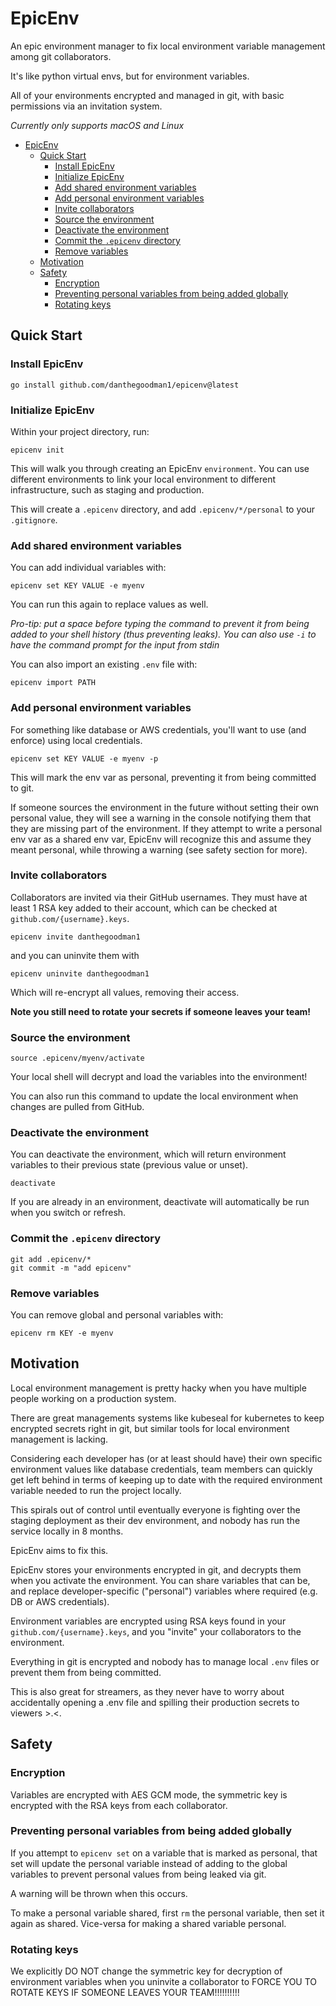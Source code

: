 # EpicEnv

An epic environment manager to fix local environment variable management among git collaborators.

It's like python virtual envs, but for environment variables.

All of your environments encrypted and managed in git, with basic permissions via an invitation system.

_Currently only supports macOS and Linux_

<!-- TOC -->
* [EpicEnv](#epicenv)
  * [Quick Start](#quick-start)
    * [Install EpicEnv](#install-epicenv)
    * [Initialize EpicEnv](#initialize-epicenv)
    * [Add shared environment variables](#add-shared-environment-variables)
    * [Add personal environment variables](#add-personal-environment-variables)
    * [Invite collaborators](#invite-collaborators)
    * [Source the environment](#source-the-environment)
    * [Deactivate the environment](#deactivate-the-environment)
    * [Commit the `.epicenv` directory](#commit-the-epicenv-directory)
    * [Remove variables](#remove-variables)
  * [Motivation](#motivation)
  * [Safety](#safety)
    * [Encryption](#encryption)
    * [Preventing personal variables from being added globally](#preventing-personal-variables-from-being-added-globally)
    * [Rotating keys](#rotating-keys)
<!-- TOC -->

## Quick Start

### Install EpicEnv

```
go install github.com/danthegoodman1/epicenv@latest
```

### Initialize EpicEnv

Within your project directory, run:

```
epicenv init
```

This will walk you through creating an EpicEnv `environment`. You can use different environments to link your local environment to different infrastructure, such as staging and production.

This will create a `.epicenv` directory, and add `.epicenv/*/personal` to your `.gitignore`.

### Add shared environment variables

You can add individual variables with:

```
epicenv set KEY VALUE -e myenv
```

You can run this again to replace values as well.

_Pro-tip: put a space before typing the command to prevent it from being added to your shell history (thus preventing leaks). You can also use `-i` to have the command prompt for the input from stdin_

You can also import an existing `.env` file with:

```
epicenv import PATH
```

### Add personal environment variables

For something like database or AWS credentials, you'll want to use (and enforce) using local credentials.

```
epicenv set KEY VALUE -e myenv -p
```

This will mark the env var as personal, preventing it from being committed to git.

If someone sources the environment in the future without setting their own personal value, they will see a warning in the console notifying them that they are missing part of the environment. If they attempt to write a personal env var as a shared env var, EpicEnv will recognize this and assume they meant personal, while throwing a warning (see safety section for more).

### Invite collaborators

Collaborators are invited via their GitHub usernames.  They must have at least 1 RSA key added to their account, which can be checked at `github.com/{username}.keys`.

```
epicenv invite danthegoodman1
```

and you can uninvite them with

```
epicenv uninvite danthegoodman1
```

Which will re-encrypt all values, removing their access.

**Note you still need to rotate your secrets if someone leaves your team!**

### Source the environment

```
source .epicenv/myenv/activate
```

Your local shell will decrypt and load the variables into the environment!

You can also run this command to update the local environment when changes are pulled from GitHub.

### Deactivate the environment

You can deactivate the environment, which will return environment variables to their previous state (previous value or unset).

```
deactivate
```

If you are already in an environment, deactivate will automatically be run when you switch or refresh.

### Commit the `.epicenv` directory

```
git add .epicenv/*
git commit -m "add epicenv"
```

### Remove variables

You can remove global and personal variables with:

```
epicenv rm KEY -e myenv
```


## Motivation

Local environment management is pretty hacky when you have multiple people working on a production system.

There are great managements systems like kubeseal for kubernetes to keep encrypted secrets right in git, but similar tools for local environment management is lacking.

Considering each developer has (or at least should have) their own specific environment values like database credentials, team members can quickly get left behind in terms of keeping up to date with the required environment variable needed to run the project locally.

This spirals out of control until eventually everyone is fighting over the staging deployment as their dev environment, and nobody has run the service locally in 8 months.

EpicEnv aims to fix this.

EpicEnv stores your environments encrypted in git, and decrypts them when you activate the environment. You can share variables that can be, and replace developer-specific ("personal") variables where required (e.g. DB or AWS credentials).

Environment variables are encrypted using RSA keys found in your `github.com/{username}.keys`, and you "invite" your collaborators to the environment.

Everything in git is encrypted and nobody has to manage local `.env` files or prevent them from being committed.

This is also great for streamers, as they never have to worry about accidentally opening a .env file and spilling their production secrets to viewers >.<.

## Safety

### Encryption

Variables are encrypted with AES GCM mode, the symmetric key is encrypted with the RSA keys from each collaborator.

### Preventing personal variables from being added globally

If you attempt to `epicenv set` on a variable that is marked as personal, that set will update the personal variable instead of adding to the global variables to prevent personal values from being leaked via git.

A warning will be thrown when this occurs.

To make a personal variable shared, first `rm` the personal variable, then set it again as shared. Vice-versa for making a shared variable personal.

### Rotating keys

We explicitly DO NOT change the symmetric key for decryption of environment variables when you uninvite a collaborator to FORCE YOU TO ROTATE KEYS IF SOMEONE LEAVES YOUR TEAM!!!!!!!!!!
